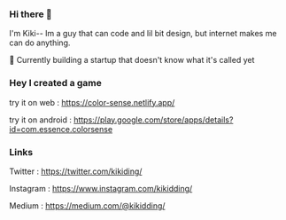 ### Hi there 👋
I'm Kiki--
Im a guy that can code and lil bit design, but internet makes me can do anything.

🔭 Currently building a startup that doesn't know what it's called yet

### Hey I created a game 
try it on web : https://color-sense.netlify.app/

try it on android : https://play.google.com/store/apps/details?id=com.essence.colorsense

### Links
Twitter : https://twitter.com/kikiding/

Instagram : https://www.instagram.com/kikidding/

Medium : https://medium.com/@kikidding/

<!--
**codingki/codingki** is a ✨ _special_ ✨ repository because its `README.md` (this file) appears on your GitHub profile.

Here are some ideas to get you started:

- 🔭 I’m currently working on ...
- 🌱 I’m currently learning ...
- 👯 I’m looking to collaborate on ...
- 🤔 I’m looking for help with ...
- 💬 Ask me about ...
- 📫 How to reach me: ...
- 😄 Pronouns: ...
- ⚡ Fun fact: ...
-->
